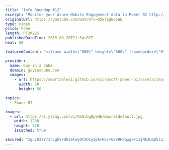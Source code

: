 ```yaml
---
title: "Info Roundup #12"
excerpt: "Monitor your Azure Mobile Engagement data in Power BI http://blogs.msdn.com/b/powerbi/archive/2015/08/17/monitor-and-analyze-your-azure-mobile-engagement-data-in-power-bi.aspx  Calculated Columns and Measures in DAX (@marcorus) http://www.sqlbi.com/articles/calculated-columns-and-measures-in-dax/  Power"
originalUrl: https://youtube.com/watch?v=O5GlbgNp5WE
type: video
price: Free
length: PT3M22S
publishedDateTime: 2015-08-20T21:54:07Z
heat: 50

featuredContent: "<iframe width=\"800\" height=\"500\" frameborder=\"0\" src=\"https://www.youtube.com/embed/O5GlbgNp5WE\" allow=\"accelerometer; autoplay; encrypted-media; gyroscope; picture-in-picture\" allowfullscreen></iframe>"

provider:
  name: Guy in a Cube
  domain: guyinacube.com
  images:
    - url: https://smartableai.github.io/microsoft-power-bi/assets/images/organizations/guyinacube.com-50x50.jpg
      width: 50
      height: 50

topics:
  - Power BI

images:
  - url: https://i.ytimg.com/vi/O5GlbgNp5WE/maxresdefault.jpg
    width: 1280
    height: 720
    isCached: true

secured: "zguc03lY/JrLgkSFdha6twyQtSDCyqbArHb/+GExRHaqwg+ri1jNkJUqO5l2/QK07cfCZNoIcIcmlFNrMrgRPak4tuWmo9Uc//j4Ku3fdmzrInAh/vMPRmJ5KvnJB/hT7hotrgYIivWhG/XYwLtuT77ttKprc+BkofqTgANTKTvWyONd8WHLlVvdtEWUG2G+y2irT7gR09sKQCj69BBKnnaW+RlJlAho9NM9J/7ZppLVvCWyHRE9+LaRmEYLggUrJPKFqUUUfTG6Ik2NY0x7Ht8JTYwjEUkWb/DQi+nEuIxH+kxntKn227OijsfxNcov0nF/7k2PmxFIp5fFgkTe202C/nhshB7B2HCmL4XgBN42VeUT9X7XG6K4faBpMvn1mYzHvAbsgpYG9zJ90jb/KoH8QkN7Q3x2uz80GD7SS8Y=;X1o4ACLGhsaO6vxic4wdBA=="
---
```


